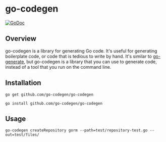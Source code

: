 # go-codegen

[![GoDoc](https://godoc.org/github.com/kevinburke/go-codegen?status.svg)](https://godoc.org/github.com/kevinburke/go-codegen)

## Overview

go-codegen is a library for generating Go code. It's useful for generating
boilerplate code, or code that is tedious to write by hand. It's similar to
[go-generate](https://blog.golang.org/generate), but go-codegen is a library
that you can use to generate code, instead of a tool that you run on the
command line.

## Installation

```
go get github.com/go-codegen/go-codegen

go install github.com/go-codegen/go-codegen
```

## Usage

````
go-codegen createRepository gorm --path=test/repository-test.go --out=test/files/
````



